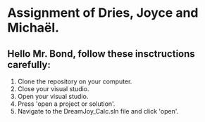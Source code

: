 
# Assignment of Dries, Joyce and Michaël.

## Hello Mr. Bond, follow these insctructions carefully: 
1. Clone the repository on your computer. 
2. Close your visual studio.
3. Open your visual studio.
4. Press 'open a project or solution'.
5. Navigate to the DreamJoy_Calc.sln file and click 'open'.
